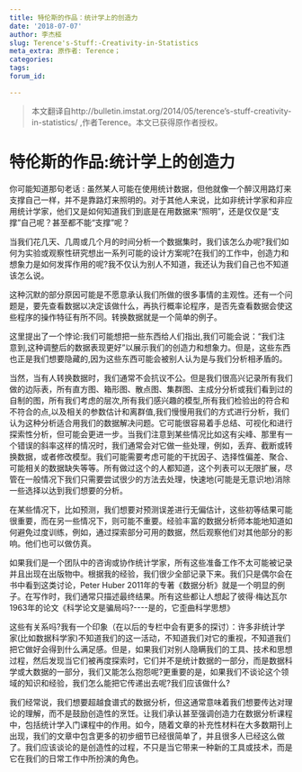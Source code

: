 ```yaml
---
title: 特伦斯的作品：统计学上的创造力
date: '2018-07-07'
author: 李杰桠
slug: Terence's-Stuff:-Creativity-in-Statistics
meta_extra: 原作者: Terence；
categories:
tags:
forum_id:

---
```


>本文翻译自http://bulletin.imstat.org/2014/05/terence’s-stuff-creativity-in-statistics/ ,作者Terence。本文已获得原作者授权。


# 特伦斯的作品:统计学上的创造力

你可能知道那句老话 : 虽然某人可能在使用统计数据，但他就像一个醉汉用路灯来支撑自己一样，并不是靠路灯来照明的。对于其他人来说，比如非统计学家和非应用统计学家，他们又是如何知道我们到底是在用数据来“照明”，还是仅仅是“支撑”自己呢？甚至都不能“支撑”呢？

当我们花几天、几周或几个月的时间分析一个数据集时，我们该怎么办呢?我们如何为实验或观察性研究想出一系列可能的设计方案呢?在我们的工作中，创造力和想象力是如何发挥作用的呢?我不仅认为别人不知道，我还认为我们自己也不知道该怎么说。

这种沉默的部分原因可能是不愿意承认我们所做的很多事情的主观性。还有一个问题是，要先查看数据以决定该做什么，再执行概率论程序，是否先查看数据会使这些程序的操作特征有所不同。转换数据就是一个简单的例子。

这里提出了一个悖论:我们可能想把一些东西给人们指出,我们可能会说：“我们注意到,这种调整后的数据表现更好”以展示我们的创造力和想象力。但是，这些东西也正是我们想要隐藏的,因为这些东西可能会被别人认为是与我们分析相矛盾的。

当然，当有人转换数据时，我们通常不会抗议不公。但是我们很高兴记录所有我们做的边际表，所有直方图、箱形图、散点图、集群图、主成分分析或我们看到过的自制的图，所有我们考虑的层次,所有我们感兴趣的模型,所有我们检验出的符合和不符合的点,以及相关的参数估计和离群值,我们慢慢用我们的方式进行分析，我们认为这种分析适合用我们的数据解决问题。它可能很容易着手总结、可视化和进行探索性分析，但可能会更进一步。当我们注意到某些情况比如这有尖峰、那里有一个错误的斜率这样的情况时，我们通常会对它做一些处理，例如，丢弃、截断或转换数据，或者修改模型。我们可能需要考虑可能的干扰因子、选择性偏差、聚合、可能相关的数据缺失等等。所有做过这个的人都知道，这个列表可以无限扩展，尽管在一般情况下我们只需要尝试很少的方法去处理，快速地(可能是无意识地)消除一些选择以达到我们想要的分析。

在某些情况下，比如预测，我们想要对预测误差进行无偏估计，这些初等结果可能很重要，而在另一些情况下，则可能不重要。经验丰富的数据分析师本能地知道如何避免过度训练，例如，通过探索部分可用的数据，然后观察他们对其他部分的影响。他们也可以做仿真。

如果我们是一个团队中的咨询或协作统计学家，所有这些准备工作不太可能被记录并且出现在出版物中。根据我的经验，我们很少全部记录下来。我们只是偶尔会在书中看到这类讨论，Peter Huber 2011年的专著《数据分析》就是一个明显的例子。在写作时，我们通常只描述最终结果。所有这些都让人想起了彼得·梅达瓦尔1963年的论文《科学论文是骗局吗?----是的，它歪曲科学思想》

这些有关系吗?我有一个印象（在以后的专栏中会有更多的探讨）：许多非统计学家(比如数据科学家)不知道我们的这一活动，不知道我们对它的重视，不知道我们把它做好会得到什么满足感。但是，如果我们对别人隐瞒我们的工具、技术和思想过程，然后发现当它们被再度探索时，它们并不是统计数据的一部分，而是数据科学或大数据的一部分，我们又能怎么抱怨呢?更重要的是，如果我们不谈论这个领域的知识和经验，我们怎么能把它传递出去呢?我们应该做什么?

我们经常说，我们想要超越食谱式的数据分析，但这通常意味着我们想要传达对理论的理解，而不是鼓励创造性的烹饪。让我们承认甚至强调创造力在数据分析课程中，包括统计学入门课程中的作用。如今，随着文章的补充性材料在大多数期刊上出现，我们的文章中包含更多的初步细节已经很简单了，并且很多人已经这么做了。我们应该谈论的是创造性的过程，不只是当它带来一种新的工具或技术，而是它在我们的日常工作中所扮演的角色。
